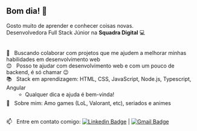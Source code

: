 <!--
**naygo/naygo** is a ✨ _special_ ✨ repository because its `README.md` (this file) appears on your GitHub profile
-->

<!-- <img width="auto" src=""> -->

## Bom dia! 👋
Gosto muito de aprender e conhecer coisas novas.
<br/>Desenvolvedora Full Stack Júnior na **Squadra Digital** :computer:

 <br/> :blue_heart: &nbsp; Buscando colaborar com projetos que me ajudem a melhorar minhas habilidades em desenvolvimento web
 <br/> :blush: &nbsp; Posso te ajudar com desenvolvimento web e com um pouco de backend, é só chamar :wink:
 <br/> :books: &nbsp; Stack em aprendizagem: HTML, CSS, JavaScript, Node.js, Typescript, Angular
 </br> &emsp;&emsp; :star: &nbsp;Qualquer dica e ajuda é bem-vinda!
 <br/> 💬  &nbsp; Sobre mim: Amo games (LoL, Valorant, etc), seriados e animes
 
 <br/> :mailbox: &nbsp; Entre em contato comigo: [![Linkedin Badge](https://img.shields.io/badge/-NaylaGomes-blue?style=flat-square&logo=Linkedin&logoColor=white&link=https://https://www.linkedin.com/in/naygo/)](https://www.linkedin.com/in/naygo/) 
| 
[![Gmail Badge](https://img.shields.io/badge/-nayla.cgs@gmail.com-c14438?style=flat-square&logo=Gmail&logoColor=white&link=mailto:nayla.cgs@gmail.com)](mailto:nayla.cgs@gmail.com)

